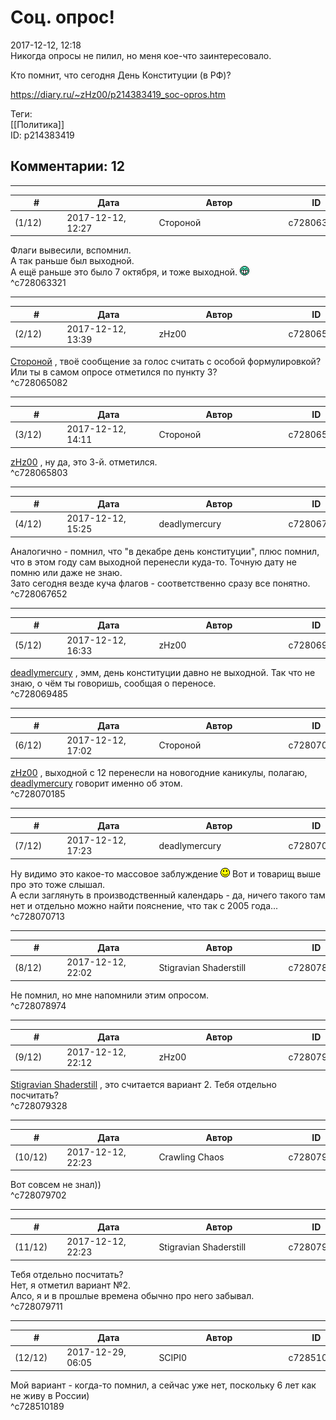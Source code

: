 Соц. опрос!
===========

  
2017-12-12, 12:18  
 Никогда опросы не пилил, но меня кое-что заинтересовало.   
   
 Кто помнит, что сегодня День Конституции (в РФ)?   
  
<https://diary.ru/~zHz00/p214383419_soc-opros.htm>  
  
Теги:  
[[Политика]]  
ID: p214383419  


Комментарии: 12
---------------

  


---



|         #         |              Дата              |                     Автор                     |           ID           |
| --- | --- | --- | --- |
| (1/12) | 2017-12-12, 12:27 | Стороной | c728063321 |

  
 Флаги вывесили, вспомнил.   
 А так раньше был выходной.   
 А ещё раньше это было 7 октября, и тоже выходной. ![:-D](pics/1133.gif)   
 ^c728063321

---



|         #         |              Дата              |                     Автор                     |           ID           |
| --- | --- | --- | --- |
| (2/12) | 2017-12-12, 13:39 | zHz00 | c728065082 |

  
  [Стороной](http://1047.diary.ru "И васильки, и я, и тополя")  , твоё сообщение за голос считать с особой формулировкой? Или ты в самом опросе отметился по пункту 3?   
 ^c728065082

---



|         #         |              Дата              |                     Автор                     |           ID           |
| --- | --- | --- | --- |
| (3/12) | 2017-12-12, 14:11 | Стороной | c728065803 |

  
  [zHz00](https://zHz00.diary.ru "Untitled")  , ну да, это 3-й. отметился.   
 ^c728065803

---



|         #         |              Дата              |                     Автор                     |           ID           |
| --- | --- | --- | --- |
| (4/12) | 2017-12-12, 15:25 | deadlymercury | c728067652 |

  
 Аналогично - помнил, что "в декабре день конституции", плюс помнил, что в этом году сам выходной перенесли куда-то. Точную дату не помню или даже не знаю.   
 Зато сегодня везде куча флагов - соответственно сразу все понятно.   
 ^c728067652

---



|         #         |              Дата              |                     Автор                     |           ID           |
| --- | --- | --- | --- |
| (5/12) | 2017-12-12, 16:33 | zHz00 | c728069485 |

  
  [deadlymercury](http://crazysupp.diary.ru "Записки безумного саппорта")  , эмм, день конституции давно не выходной. Так что не знаю, о чём ты говоришь, сообщая о переносе.   
 ^c728069485

---



|         #         |              Дата              |                     Автор                     |           ID           |
| --- | --- | --- | --- |
| (6/12) | 2017-12-12, 17:02 | Стороной | c728070185 |

  
  [zHz00](https://zHz00.diary.ru "Untitled")  , выходной с 12 перенесли на новогодние каникулы, полагаю,  [deadlymercury](http://crazysupp.diary.ru "Записки безумного саппорта")  говорит именно об этом.   
 ^c728070185

---



|         #         |              Дата              |                     Автор                     |           ID           |
| --- | --- | --- | --- |
| (7/12) | 2017-12-12, 17:23 | deadlymercury | c728070713 |

  
 Ну видимо это какое-то массовое заблуждение ![:)](pics/3.gif) Вот и товарищ выше про это тоже слышал.   
 А если заглянуть в производственный календарь - да, ничего такого там нет и отдельно можно найти пояснение, что так с 2005 года...   
 ^c728070713

---



|         #         |              Дата              |                     Автор                     |           ID           |
| --- | --- | --- | --- |
| (8/12) | 2017-12-12, 22:02 | Stigravian Shaderstill | c728078974 |

  
 Не помнил, но мне напомнили этим опросом.   
 ^c728078974

---



|         #         |              Дата              |                     Автор                     |           ID           |
| --- | --- | --- | --- |
| (9/12) | 2017-12-12, 22:12 | zHz00 | c728079328 |

  
  [Stigravian Shaderstill](http://stigravian.diary.ru "Science, Death, Rock-n-Roll")  , это считается вариант 2. Тебя отдельно посчитать?   
 ^c728079328

---



|         #         |              Дата              |                     Автор                     |           ID           |
| --- | --- | --- | --- |
| (10/12) | 2017-12-12, 22:23 | Crawling Chaos | c728079702 |

  
 Вот совсем не знал))   
 ^c728079702

---



|         #         |              Дата              |                     Автор                     |           ID           |
| --- | --- | --- | --- |
| (11/12) | 2017-12-12, 22:23 | Stigravian Shaderstill | c728079711 |

  
  Тебя отдельно посчитать?    
 Нет, я отметил вариант №2.   
  Алсо, я и в прошлые времена обычно про него забывал.    
 ^c728079711

---



|         #         |              Дата              |                     Автор                     |           ID           |
| --- | --- | --- | --- |
| (12/12) | 2017-12-29, 06:05 | SCIPI0 | c728510189 |

  
 Мой вариант - когда-то помнил, а сейчас уже нет, поскольку 6 лет как не живу в России)   
 ^c728510189